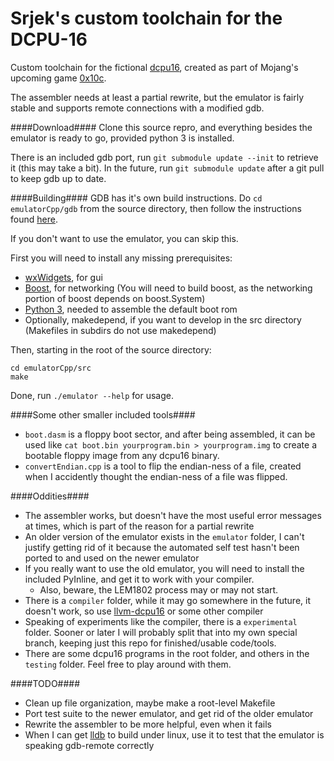 # Srjek's custom toolchain for the DCPU-16 #

Custom toolchain for the fictional [dcpu16](http://dcpu.com/dcpu-16/), created as part of Mojang's upcoming game [0x10c](http://0x10c.com/).

The assembler needs at least a partial rewrite, but the emulator is fairly stable and supports remote connections with a modified gdb.


####Download####
Clone this source repro, and everything besides the emulator is ready to go, provided python 3 is installed.

There is an included gdb port, run `git submodule update --init` to retrieve it (this may take a bit).
In the future, run `git submodule update` after a git pull to keep gdb up to date.


####Building####
GDB has it's own build instructions. Do `cd emulatorCpp/gdb` from the source directory, then follow the instructions found [here](https://github.com/srjek/gdb-dcpu16).

If you don't want to use the emulator, you can skip this.

First you will need to install any missing prerequisites:
 * [wxWidgets](http://www.wxwidgets.org/), for gui
 * [Boost](http://www.boost.org/), for networking (You will need to build boost, as the networking portion of boost depends on boost.System)
 * [Python 3](http://www.python.org/), needed to assemble the default boot rom
 * Optionally, makedepend, if you want to develop in the src directory (Makefiles in subdirs do not use makedepend)

Then, starting in the root of the source directory:

    cd emulatorCpp/src
    make

Done, run `./emulator --help` for usage.


####Some other smaller included tools####
 * `boot.dasm` is a floppy boot sector, and after being assembled, it can be used like `cat boot.bin yourprogram.bin > yourprogram.img` to create a bootable floppy image from any dcpu16 binary.
 * `convertEndian.cpp` is a tool to flip the endian-ness of a file, created when I accidently thought the endian-ness of a file was flipped.

####Oddities####
 * The assembler works, but doesn't have the most useful error messages at times, which is part of the reason for a partial rewrite
 * An older version of the emulator exists in the `emulator` folder, I can't justify getting rid of it because the automated self test hasn't been ported to and used on the newer emulator
 * If you really want to use the old emulator, you will need to install the included PyInline, and get it to work with your compiler.
   - Also, beware, the LEM1802 process may or may not start.
 * There is a `compiler` folder, while it may go somewhere in the future, it doesn't work, so use [llvm-dcpu16](https://github.com/llvm-dcpu16/llvm-dcpu16) or some other compiler
 * Speaking of experiments like the compiler, there is a `experimental` folder. Sooner or later I will probably split that into my own special branch, keeping just this repo for finished/usable code/tools.
 * There are some dcpu16 programs in the root folder, and others in the `testing` folder. Feel free to play around with them.
 
####TODO####
 * Clean up file organization, maybe make a root-level Makefile
 * Port test suite to the newer emulator, and get rid of the older emulator
 * Rewrite the assembler to be more helpful, even when it fails
 * When I can get [lldb](http://lldb.llvm.org/) to build under linux, use it to test that the emulator is speaking gdb-remote correctly
 

